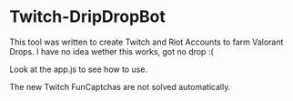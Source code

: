 # Twitch-DripDropBot

This tool was written to create Twitch and Riot Accounts to farm Valorant Drops.
I have no idea wether this works, got no drop :(

Look at the app.js to see how to use.

The new Twitch FunCaptchas are not solved automatically.
